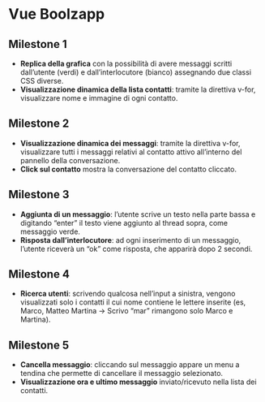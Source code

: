 # Vue Boolzapp

## Milestone 1
- **Replica della grafica** con la possibilità di avere messaggi scritti dall’utente (verdi) e
dall’interlocutore (bianco) assegnando due classi CSS diverse.
- **Visualizzazione dinamica della lista contatti**: tramite la direttiva v-for, visualizzare
nome e immagine di ogni contatto.

## Milestone 2
- **Visualizzazione dinamica dei messaggi**: tramite la direttiva v-for, visualizzare tutti i
messaggi relativi al contatto attivo all’interno del pannello della conversazione.
- **Click sul contatto** mostra la conversazione del contatto cliccato.

## Milestone 3
- **Aggiunta di un messaggio**: l’utente scrive un testo nella parte bassa e digitando
“enter” il testo viene aggiunto al thread sopra, come messaggio verde.
- **Risposta dall’interlocutore**: ad ogni inserimento di un messaggio, l’utente riceverà
un “ok” come risposta, che apparirà dopo 2 secondi.

## Milestone 4
- **Ricerca utenti**: scrivendo qualcosa nell’input a sinistra, vengono visualizzati solo i
contatti il cui nome contiene le lettere inserite (es, Marco, Matteo Martina -> Scrivo
“mar” rimangono solo Marco e Martina).

## Milestone 5
- **Cancella messaggio**: cliccando sul messaggio appare un menu a tendina che
permette di cancellare il messaggio selezionato.
- **Visualizzazione ora e ultimo messaggio** inviato/ricevuto nella lista dei contatti.